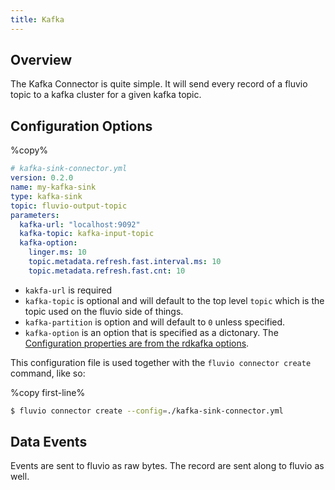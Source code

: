 ```yaml
---
title: Kafka
---
```


## Overview

The Kafka Connector is quite simple. It will send every record of a fluvio topic to a kafka cluster for a given kafka topic.

## Configuration Options

%copy%
```yaml
# kafka-sink-connector.yml
version: 0.2.0
name: my-kafka-sink
type: kafka-sink
topic: fluvio-output-topic
parameters:
  kafka-url: "localhost:9092"
  kafka-topic: kafka-input-topic
  kafka-option:
    linger.ms: 10
    topic.metadata.refresh.fast.interval.ms: 10
    topic.metadata.refresh.fast.cnt: 10
```

* `kakfa-url` is required
* `kafka-topic` is optional and will default to the top level `topic` which is
the topic used on the fluvio side of things.
* `kafka-partition` is option and will default to `0` unless specified.
* `kafka-option` is an option that is specified as a dictonary. The [Configuration
properties are from the rdkafka
options](https://github.com/edenhill/librdkafka/blob/b171d8f411a981c7604a79777ce10245f05280dd/CONFIGURATION.md).

This configuration file is used together with the `fluvio connector create` command, like so:

%copy first-line%
```bash
$ fluvio connector create --config=./kafka-sink-connector.yml
```

## Data Events

Events are sent to fluvio as raw bytes. The record are sent along to fluvio as well.
